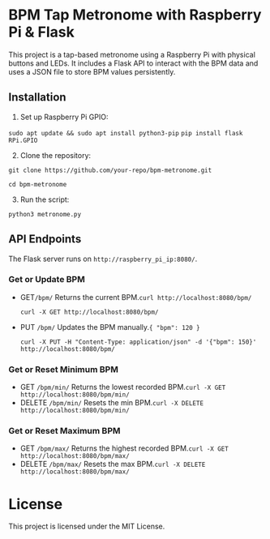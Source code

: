# BPM Tap Metronome with Raspberry Pi & Flask

This project is a tap-based metronome using a Raspberry Pi with physical buttons and LEDs. It includes a Flask API to interact with the BPM data and uses a JSON file to store BPM values persistently.

## Installation

1. Set up Raspberry Pi GPIO:

`sudo apt update && sudo apt install python3-pip`
`pip install flask RPi.GPIO`

2. Clone the repository:

`git clone https://github.com/your-repo/bpm-metronome.git`

`cd bpm-metronome`

3. Run the script:

`python3 metronome.py`

## API Endpoints

The Flask server runs on `http://raspberry_pi_ip:8080/`.

### Get or Update BPM

- GET`/bpm/` Returns the current BPM.`curl http://localhost:8080/bpm/`

  `curl -X GET http://localhost:8080/bpm/`
- PUT `/bpm/` Updates the BPM manually.`{ "bpm": 120 }`

  `curl -X PUT -H "Content-Type: application/json" -d '{"bpm": 150}' http://localhost:8080/bpm/`

### Get or Reset Minimum BPM

- GET `/bpm/min/` Returns the lowest recorded BPM.`curl -X GET http://localhost:8080/bpm/min/`
- DELETE `/bpm/min/` Resets the min BPM.`curl -X DELETE http://localhost:8080/bpm/min/`

### Get or Reset Maximum BPM

- GET `/bpm/max/`  Returns the highest recorded BPM.`curl -X GET http://localhost:8080/bpm/max/`
- DELETE `/bpm/max/`  Resets the max BPM.`curl -X DELETE http://localhost:8080/bpm/max/`


# License

This project is licensed under the MIT License.
